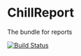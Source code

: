 ChillReport
===========

The bundle for reports

[![Build Status](https://travis-ci.org/Chill-project/Report.png)](http://travis-ci.org/#!/Chill-project/Report.png)
